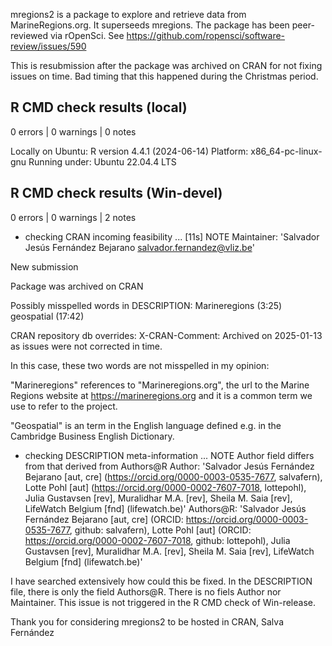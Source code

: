 mregions2 is a package to explore and retrieve data from MarineRegions.org. It 
superseeds mregions. The package has been peer-reviewed via rOpenSci. See 
https://github.com/ropensci/software-review/issues/590

This is resubmission after the package was archived on CRAN for not fixing
issues on time. Bad timing that this happened during the Christmas period.

## R CMD check results (local)

0 errors | 0 warnings | 0 notes

Locally on Ubuntu:
  R version 4.4.1 (2024-06-14)
  Platform: x86_64-pc-linux-gnu
  Running under: Ubuntu 22.04.4 LTS
  
## R CMD check results (Win-devel)

0 errors | 0 warnings | 2 notes

  * checking CRAN incoming feasibility ... [11s] NOTE
  Maintainer: 'Salvador Jesús Fernández Bejarano <salvador.fernandez@vliz.be>'
  
  New submission
  
  Package was archived on CRAN
  
  Possibly misspelled words in DESCRIPTION:
    Marineregions (3:25)
    geospatial (17:42)
  
  CRAN repository db overrides:
    X-CRAN-Comment: Archived on 2025-01-13 as issues were not corrected
      in time.
    
In this case, these two words are not misspelled in my opinion:

"Marineregions" references to "Marineregions.org", the url to the Marine 
Regions website at https://marineregions.org and it is a common term we use to 
refer to the project. 

"Geospatial" is an term in the English language defined e.g. in the Cambridge 
Business English Dictionary.

  * checking DESCRIPTION meta-information ... NOTE
  Author field differs from that derived from Authors@R
    Author:    'Salvador Jesús Fernández Bejarano [aut, cre] (<https://orcid.org/0000-0003-0535-7677>, salvafern), Lotte Pohl [aut] (<https://orcid.org/0000-0002-7607-7018>, lottepohl), Julia Gustavsen [rev], Muralidhar M.A. [rev], Sheila M. Saia [rev], LifeWatch Belgium [fnd] (lifewatch.be)'
    Authors@R: 'Salvador Jesús Fernández Bejarano [aut, cre] (ORCID: <https://orcid.org/0000-0003-0535-7677>, github: salvafern), Lotte Pohl [aut] (ORCID: <https://orcid.org/0000-0002-7607-7018>, github: lottepohl), Julia Gustavsen [rev], Muralidhar M.A. [rev], Sheila M. Saia [rev], LifeWatch Belgium [fnd] (lifewatch.be)'

I have searched extensively how could this be fixed. In the DESCRIPTION file, 
there is only the field Authors@R. There is no fiels Author nor Maintainer.
This issue is not triggered in the R CMD check of Win-release.

Thank you for considering mregions2 to be hosted in CRAN,
Salva Fernández
